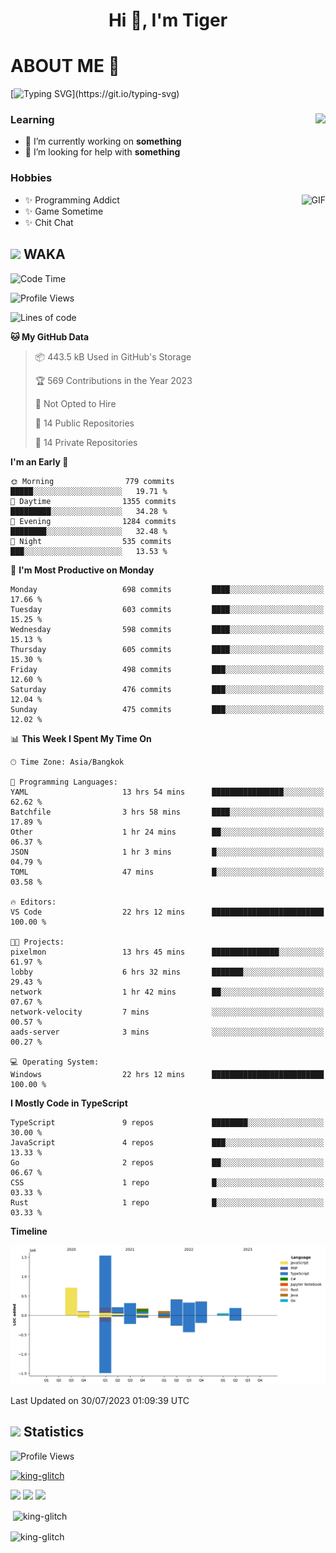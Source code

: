 <h1 align="center">Hi 👋, I'm Tiger</h1>




# ABOUT ME 💬

[![Typing SVG](https://readme-typing-svg.herokuapp.com?color=22F771&vCenter=true&lines=A+perssionate+developer+from+nowhere.)](https://git.io/typing-svg)

<div>
 <img align="right" src="https://spotify-github-profile.vercel.app/api/view?uid=12129734423&cover_image=false&theme=default&bar_color=22d016&bar_color_cover=true" />
 <h3>Learning</h3>
 
 <ul>
  <li>🔭 I’m currently working on <b>something</b></li>
  <li>🤝 I’m looking for help with <b>something</b></li>
 </ul>
 
</div>
<div>
 <h3>Hobbies</h3>
 <img align="right" height="475px"  alt="GIF" src="https://i.pinimg.com/originals/1f/b7/db/1fb7dbee557e5ed509f7517da8a84d58.gif" />
 <ul>
  <li>✨ Programming Addict</li>
  <li>✨ Game Sometime</li>
  <li>✨ Chit Chat</li>
 </ul>
 
</div>



## <img height="40" src="https://raw.githubusercontent.com/innng/innng/master/assets/kyubey.gif"/> WAKA

<!--START_SECTION:waka-->
![Code Time](http://img.shields.io/badge/Code%20Time-1%2C408%20hrs%2024%20mins-blue)

![Profile Views](http://img.shields.io/badge/Profile%20Views-0-blue)

![Lines of code](https://img.shields.io/badge/From%20Hello%20World%20I%27ve%20Written-4.5%20million%20lines%20of%20code-blue)

**🐱 My GitHub Data** 

> 📦 443.5 kB Used in GitHub's Storage 
 > 
> 🏆 569 Contributions in the Year 2023
 > 
> 🚫 Not Opted to Hire
 > 
> 📜 14 Public Repositories 
 > 
> 🔑 14 Private Repositories 
 > 
**I'm an Early 🐤** 

```text
🌞 Morning                779 commits         █████░░░░░░░░░░░░░░░░░░░░   19.71 % 
🌆 Daytime                1355 commits        █████████░░░░░░░░░░░░░░░░   34.28 % 
🌃 Evening                1284 commits        ████████░░░░░░░░░░░░░░░░░   32.48 % 
🌙 Night                  535 commits         ███░░░░░░░░░░░░░░░░░░░░░░   13.53 % 
```
📅 **I'm Most Productive on Monday** 

```text
Monday                   698 commits         ████░░░░░░░░░░░░░░░░░░░░░   17.66 % 
Tuesday                  603 commits         ████░░░░░░░░░░░░░░░░░░░░░   15.25 % 
Wednesday                598 commits         ████░░░░░░░░░░░░░░░░░░░░░   15.13 % 
Thursday                 605 commits         ████░░░░░░░░░░░░░░░░░░░░░   15.30 % 
Friday                   498 commits         ███░░░░░░░░░░░░░░░░░░░░░░   12.60 % 
Saturday                 476 commits         ███░░░░░░░░░░░░░░░░░░░░░░   12.04 % 
Sunday                   475 commits         ███░░░░░░░░░░░░░░░░░░░░░░   12.02 % 
```


📊 **This Week I Spent My Time On** 

```text
🕑︎ Time Zone: Asia/Bangkok

💬 Programming Languages: 
YAML                     13 hrs 54 mins      ████████████████░░░░░░░░░   62.62 % 
Batchfile                3 hrs 58 mins       ████░░░░░░░░░░░░░░░░░░░░░   17.89 % 
Other                    1 hr 24 mins        ██░░░░░░░░░░░░░░░░░░░░░░░   06.37 % 
JSON                     1 hr 3 mins         █░░░░░░░░░░░░░░░░░░░░░░░░   04.79 % 
TOML                     47 mins             █░░░░░░░░░░░░░░░░░░░░░░░░   03.58 % 

🔥 Editors: 
VS Code                  22 hrs 12 mins      █████████████████████████   100.00 % 

🐱‍💻 Projects: 
pixelmon                 13 hrs 45 mins      ███████████████░░░░░░░░░░   61.97 % 
lobby                    6 hrs 32 mins       ███████░░░░░░░░░░░░░░░░░░   29.43 % 
network                  1 hr 42 mins        ██░░░░░░░░░░░░░░░░░░░░░░░   07.67 % 
network-velocity         7 mins              ░░░░░░░░░░░░░░░░░░░░░░░░░   00.57 % 
aads-server              3 mins              ░░░░░░░░░░░░░░░░░░░░░░░░░   00.27 % 

💻 Operating System: 
Windows                  22 hrs 12 mins      █████████████████████████   100.00 % 
```

**I Mostly Code in TypeScript** 

```text
TypeScript               9 repos             ████████░░░░░░░░░░░░░░░░░   30.00 % 
JavaScript               4 repos             ███░░░░░░░░░░░░░░░░░░░░░░   13.33 % 
Go                       2 repos             ██░░░░░░░░░░░░░░░░░░░░░░░   06.67 % 
CSS                      1 repo              █░░░░░░░░░░░░░░░░░░░░░░░░   03.33 % 
Rust                     1 repo              █░░░░░░░░░░░░░░░░░░░░░░░░   03.33 % 
```



**Timeline**

![Lines of Code chart](https://raw.githubusercontent.com/king-glitch/king-glitch/main/assets/bar_graph.png)


 Last Updated on 30/07/2023 01:09:39 UTC
<!--END_SECTION:waka-->
## <img height="40" src="https://raw.githubusercontent.com/innng/innng/master/assets/kyubey.gif"/> Statistics
![Profile Views](https://komarev.com/ghpvc/?username=king-glitch)  

<p align="left"> 
 <a href="https://github.com/ryo-ma/github-profile-trophy">
  <img src="https://github-profile-trophy.vercel.app/?username=king-glitch&theme=dracula" alt="king-glitch" />
 </a> </p>

![](https://github-profile-summary-cards.vercel.app/api/cards/profile-details?username=king-glitch&theme=dracula)
![](https://github-profile-summary-cards.vercel.app/api/cards/stats?username=king-glitch&theme=dracula) 
![](https://github-profile-summary-cards.vercel.app/api/cards/productive-time?username=king-glitch&theme=dracula)


<p>&nbsp;<img align="center" src="https://github-readme-stats.vercel.app/api?username=king-glitch&theme=dracula" alt="king-glitch" /></p>

<p><img align="center" src="https://github-readme-streak-stats.herokuapp.com/?user=king-glitch&theme=dracula" alt="king-glitch" /></p>
